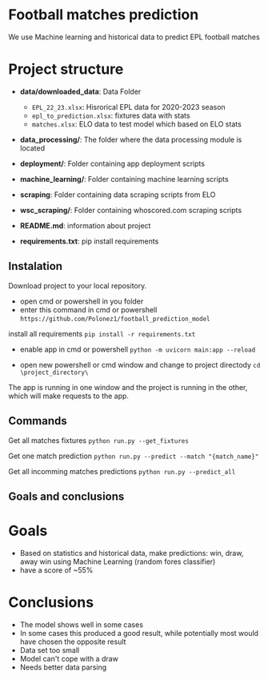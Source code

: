 # Football matches prediction

We use Machine learning and historical data to predict EPL football matches

# Project structure

- **data/downloaded_data**: Data Folder
  - `EPL_22_23.xlsx`: Hisrorical EPL data for 2020-2023 season
  - `epl_to_prediction.xlsx`: fixtures data with stats
  - `matches.xlsx`: ELO data to test model which based on ELO stats

- **data_processing/**: The folder where the data processing module is located

- **deployment/**: Folder containing app deployment scripts

- **machine_learning/**: Folder containing machine learning scripts

- **scraping**: Folder containing data scraping scripts from ELO

- **wsc_scraping/**: Folder containing whoscored.com scraping scripts

- **README.md**: information about project

- **requirements.txt**: pip install requirements

## Instalation
Download project to your local repository.
- open cmd or powershell in you folder
- enter this command in cmd or powershell
```https://github.com/Polonez1/football_prediction_model```

install all requirements
```pip install -r requirements.txt```

- enable app in cmd or powershell
```python -m uvicorn main:app --reload```

- open new powershell or cmd window and change to project directody
```cd \project_directory\```

The app is running in one window and the project is running in the other, which will make requests to the app.

## Commands

Get all matches fixtures
```python run.py --get_fixtures```

Get one match prediction
```python run.py --predict --match "{match_name}"```

Get all incomming matches predictions
```python run.py --predict_all```

## Goals and conclusions

# Goals

- Based on statistics and historical data, make predictions: win, draw, away win using Machine Learning (random fores classifier)
- have a score of ~55%

# Conclusions

- The model shows well in some cases
- In some cases this produced a good result, while potentially most would have chosen the opposite result
- Data set too small
- Model can't cope with a draw
- Needs better data parsing

